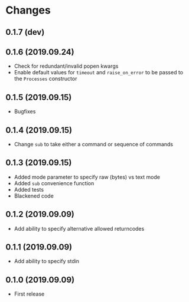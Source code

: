 # Changes

## 0.1.7 (dev)

## 0.1.6 (2019.09.24)

* Check for redundant/invalid popen kwargs
* Enable default values for `timeout` and `raise_on_error` to be passed to the `Processes` constructor

## 0.1.5 (2019.09.15)

* Bugfixes

## 0.1.4 (2019.09.15)

* Change `sub` to take either a command or sequence of commands
 
## 0.1.3 (2019.09.15)

* Added mode parameter to specify raw (bytes) vs text mode
* Added `sub` convenience function
* Added tests
* Blackened code

## 0.1.2 (2019.09.09)

* Add ability to specify alternative allowed returncodes

## 0.1.1 (2019.09.09)

* Add ability to specify stdin

## 0.1.0 (2019.09.09)

* First release